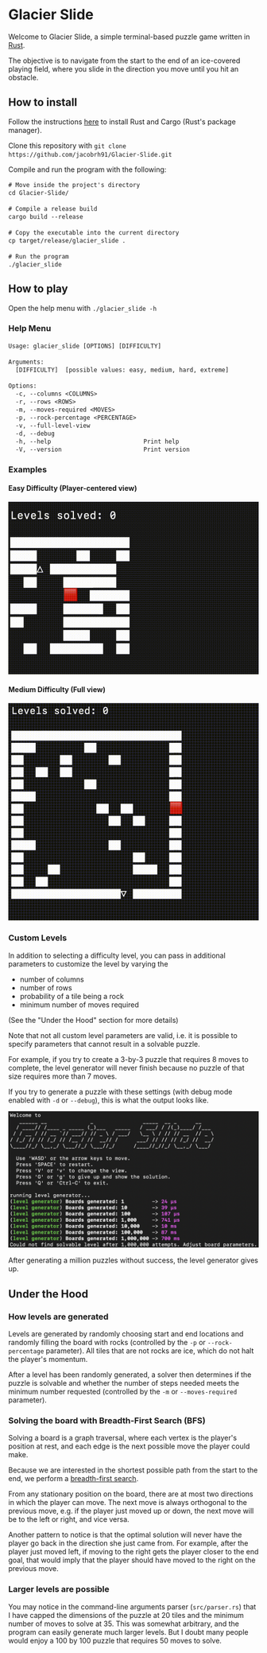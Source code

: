 # Glacier Slide

Welcome to Glacier Slide, a simple terminal-based puzzle game written in <a href=https://www.rust-lang.org>Rust</a>.

The objective is to navigate from the start to the end of an ice-covered playing field, where you slide in the direction
you move until you hit an obstacle.

## How to install

Follow the instructions <a href=https://www.rust-lang.org/tools/install>here</a> to install Rust and Cargo (Rust's package manager).

Clone this repository with `git clone https://github.com/jacobrh91/Glacier-Slide.git`

Compile and run the program with the following:

```
# Move inside the project's directory
cd Glacier-Slide/

# Compile a release build
cargo build --release

# Copy the executable into the current directory
cp target/release/glacier_slide .

# Run the program
./glacier_slide
```

## How to play

Open the help menu with `./glacier_slide -h`

### Help Menu

```
Usage: glacier_slide [OPTIONS] [DIFFICULTY]

Arguments:
  [DIFFICULTY]  [possible values: easy, medium, hard, extreme]

Options:
  -c, --columns <COLUMNS>             
  -r, --rows <ROWS>                   
  -m, --moves-required <MOVES>        
  -p, --rock-percentage <PERCENTAGE>  
  -v, --full-level-view               
  -d, --debug                   
  -h, --help                          Print help
  -V, --version                       Print version
```

### Examples

#### Easy Difficulty (Player-centered view)

![Example of an easy level](<imgs/easy.gif>)

#### Medium Difficulty (Full view)

![Example of a medium level](<imgs/full_view.gif>)

### Custom Levels

In addition to selecting a difficulty level, you can pass in additional parameters to customize the level by varying the
  * number of columns
  * number of rows
  * probability of a tile being a rock
  * minimum number of moves required 

(See the "Under the Hood" section for more details)

Note that not all custom level parameters are valid, i.e. it is possible to specify parameters that cannot result in a solvable puzzle.

For example, if you try to create a 3-by-3 puzzle that requires 8 moves to complete, the level generator will never
  finish because no puzzle of that size requires more than 7 moves.

If you try to generate a puzzle with these settings (with debug mode enabled with `-d` or `--debug`), this is what the output looks like.

![Program gives up after 1 million](<imgs/Give up after 1 million.png>)

After generating a million puzzles without success, the level generator gives up.

## Under the Hood

### How levels are generated

Levels are generated by randomly choosing start and end locations and randomly filling the board with rocks (controlled by the `-p` or `--rock-percentage` parameter). All tiles that are not rocks are ice, which do not halt the player's momentum.

After a level has been randomly generated, a solver then determines if the puzzle is solvable and whether the number of steps needed meets the minimum number requested (controlled by the `-m` or `--moves-required` parameter).

### Solving the board with Breadth-First Search (BFS)

Solving a board is a graph traversal, where each vertex is the player's position at rest, and each edge is the next possible move the player could make.

Because we are interested in the shortest possible path from the start to the end, we perform a <a href=https://en.wikipedia.org/wiki/Breadth-first_search>breadth-first search</a>. 

From any stationary position on the board, there are at most two directions in which the player can move. The next move is always orthogonal to the previous move, e.g. if the player just moved up or down, the next move will be to the left or right, and vice versa.

Another pattern to notice is that the optimal solution will never have the player go back in the direction she just came from. For example, after the player just moved left, if moving to the right gets the player closer to the end goal, that would imply that the player should have moved to the right on the previous move.

### Larger levels are possible

You may notice in the command-line arguments parser (`src/parser.rs`) that I have capped the dimensions of the puzzle at 20 tiles and the minimum number of moves to solve at 35. This was somewhat arbitrary, and the program can easily generate much larger levels. But I doubt many people would enjoy a 100 by 100 puzzle that requires 50 moves to solve. 